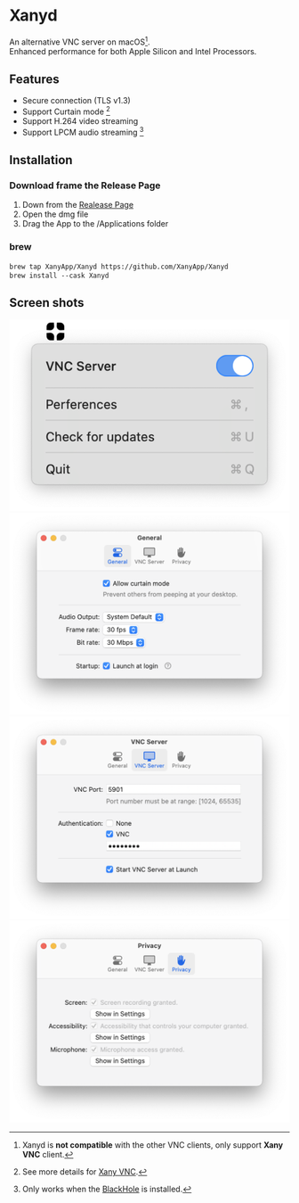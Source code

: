 # Xanyd
An alternative VNC server on macOS[^1].  
Enhanced performance for both Apple Silicon and Intel Processors. 

## Features
- Secure connection (TLS v1.3)
- Support Curtain mode [^2]
- Support H.264 video streaming
- Support LPCM audio streaming [^3]

## Installation
### Download frame the Release Page
1. Down from the [Realease Page](https://github.com/XanyApp/Xanyd/releases)
2. Open the dmg file
3. Drag the App to the /Applications folder

### brew
```
brew tap XanyApp/Xanyd https://github.com/XanyApp/Xanyd
brew install --cask Xanyd
```

## Screen shots
![image info](./images/status_bar.png)
![image info](./images/gerneral.png)
![image info](./images/vnc_server.png)
![image info](./images/privacy.png)

[^1]: Xanyd is **not compatible** with the other VNC clients, only support **Xany VNC** [^2] client.
[^2]: See more details for [Xany VNC](https://xany.app/xany_vnc.html).
[^3]: Only works when the [BlackHole](https://github.com/ExistentialAudio/BlackHole) is installed.